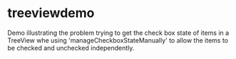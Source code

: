 # treeviewdemo

Demo illustrating the problem trying to get the check box state of items in a TreeView whe using 'manageCheckboxStateManually' to allow the items to be checked and unchecked independently.

